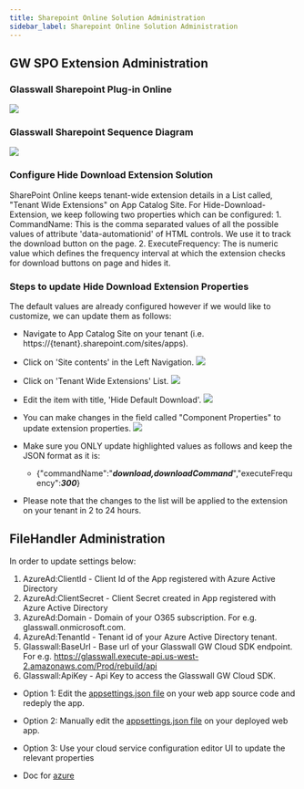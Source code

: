 ```yaml
---
title: Sharepoint Online Solution Administration
sidebar_label: Sharepoint Online Solution Administration
---
```


## GW SPO Extension Administration

### Glasswall Sharepoint Plug-in Online
![](https://user-images.githubusercontent.com/70196799/125265716-6859f680-e305-11eb-81f0-faf2bad90580.png)

### Glasswall Sharepoint Sequence Diagram
![](src="https://user-images.githubusercontent.com/70196799/125266245-ed451000-e305-11eb-8474-c6bafed39c16.png)


### Configure Hide Download Extension Solution
SharePoint Online keeps tenant-wide extension details in a List called, "Tenant Wide Extensions" on App Catalog Site.
For Hide-Download-Extension, we keep following two properties which can be configured:
    1. CommandName: This is the comma separated values of all the possible values of attribute 'data-automationid' of HTML controls. We use it to track the download button on the page.
    2. ExecuteFrequency: The is numeric value which defines the frequency interval at which the extension checks for download buttons on page and hides it.

### Steps to update Hide Download Extension Properties
The default values are already configured however if we would like to customize, we can update them as follows:
- Navigate to App Catalog Site on your tenant (i.e. https://{tenant}.sharepoint.com/sites/apps).
- Click on 'Site contents' in the Left Navigation.
![](../../../../static/img/docs/websites/sharepoint/online/sharepoint-online-admin-1.png)

- Click on 'Tenant Wide Extensions' List.
![](../../../../static/img/docs/websites/sharepoint/online/sharepoint-online-admin-2.png)

- Edit the item with title, 'Hide Default Download'.
![](../../../../static/img/docs/websites/sharepoint/online/sharepoint-online-admin-3.png)

- You can make changes in the field called "Component Properties" to update extension properties. 
![](../../../../static/img/docs/websites/sharepoint/online/sharepoint-online-admin-4.png)

- Make sure you ONLY update highlighted values as follows and keep the JSON format as it is:
    * {"commandName":"<b><i>download,downloadCommand</i></b>","executeFrequency":<b><i>300</i></b>}
  
- Please note that the changes to the list will be applied to the extension on your tenant in 2 to 24 hours.



## FileHandler Administration
In order to update settings below:

1. AzureAd:ClientId - Client Id of the App registered with Azure Active Directory 
2. AzureAd:ClientSecret - Client Secret created in App registered with Azure Active Directory 
3. AzureAd:Domain - Domain of your O365 subscription. For e.g. glasswall.onmicrosoft.com.
4. AzureAd:TenantId - Tenant id of your Azure Active Directory tenant.  
5. Glasswall:BaseUrl - Base url of your Glasswall GW Cloud SDK endpoint. For e.g. https://glasswall.execute-api.us-west-2.amazonaws.com/Prod/rebuild/api
6. Glasswall:ApiKey - Api Key to access the Glasswall GW Cloud SDK.

- Option 1: Edit the [appsettings.json file](https://github.com/k8-proxy/gp-sharepoint-plugins/blob/main/Online/glasswall.o365.filehandler/Net5/src/FileHandler/src/Glasswall.O365.FileHandler.App/appsettings.json) on your web app source code and redeply the app.


- Option 2: Manually edit the [appsettings.json file](https://github.com/k8-proxy/gp-sharepoint-plugins/blob/main/Online/glasswall.o365.filehandler/Net5/src/FileHandler/src/Glasswall.O365.FileHandler.App/appsettings.json) on your deployed web app.
  
- Option 3: Use your cloud service configuration editor UI to update the relevant properties 
- Doc for [azure](https://docs.microsoft.com/en-us/azure/app-service/configure-common)
